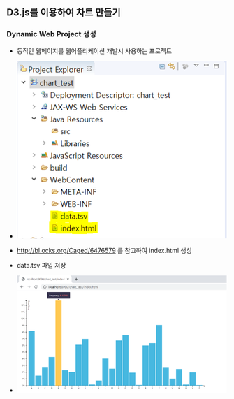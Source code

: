 ## D3.js를 이용하여 차트 만들기

### Dynamic Web Project 생성

- 동적인 웹페이지를 웹어플리케이션 개발시 사용하는 프로젝트
- ![1581412619735](./images/2.PNG)
- http://bl.ocks.org/Caged/6476579 를 참고하여 index.html 생성
- data.tsv 파일 저장 

- ![1581413079782](./images/3.PNG)